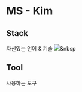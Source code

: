 # MS - Kim


## Stack
자신있는 언어 & 기술
<img src="https://img.shields.io/badge/C-#A8B9CC?style=flat-square&logo=C&logoColor=white"/></a>&nbsp 

## Tool
사용하는 도구
